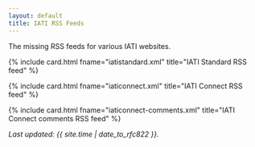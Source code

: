```yaml
---
layout: default
title: IATI RSS Feeds
---
```


The missing RSS feeds for various IATI websites.

<div class="row">
  {% include card.html fname="iatistandard.xml" title="IATI Standard RSS feed" %}

  {% include card.html fname="iaticonnect.xml" title="IATI Connect RSS feed" %}

  {% include card.html fname="iaticonnect-comments.xml" title="IATI Connect comments RSS feed" %}
</div>

_Last updated: <span id="last-updated">{{ site.time | date_to_rfc822 }}</span>._
